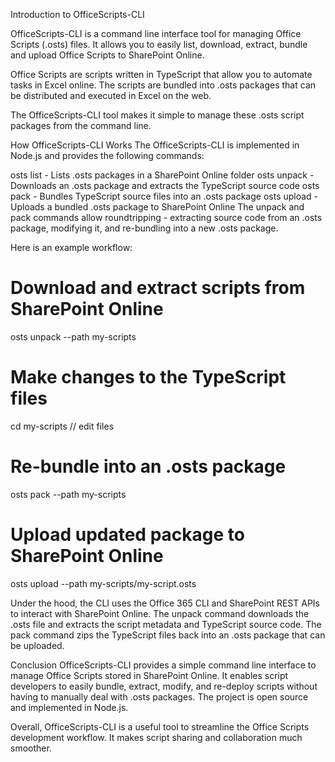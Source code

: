Introduction to OfficeScripts-CLI

OfficeScripts-CLI is a command line interface tool for managing Office Scripts (.osts) files. It allows you to easily list, download, extract, bundle and upload Office Scripts to SharePoint Online.

Office Scripts are scripts written in TypeScript that allow you to automate tasks in Excel online. The scripts are bundled into .osts packages that can be distributed and executed in Excel on the web.

The OfficeScripts-CLI tool makes it simple to manage these .osts script packages from the command line.

How OfficeScripts-CLI Works
The OfficeScripts-CLI is implemented in Node.js and provides the following commands:

osts list - Lists .osts packages in a SharePoint Online folder
osts unpack - Downloads an .osts package and extracts the TypeScript source code
osts pack - Bundles TypeScript source files into an .osts package
osts upload - Uploads a bundled .osts package to SharePoint Online
The unpack and pack commands allow roundtripping - extracting source code from an .osts package, modifying it, and re-bundling into a new .osts package.

Here is an example workflow:

# Download and extract scripts from SharePoint Online
osts unpack --path my-scripts

# Make changes to the TypeScript files
cd my-scripts
// edit files

# Re-bundle into an .osts package
osts pack --path my-scripts 

# Upload updated package to SharePoint Online
osts upload --path my-scripts/my-script.osts


Under the hood, the CLI uses the Office 365 CLI and SharePoint REST APIs to interact with SharePoint Online. The unpack command downloads the .osts file and extracts the script metadata and TypeScript source code. The pack command zips the TypeScript files back into an .osts package that can be uploaded.

Conclusion
OfficeScripts-CLI provides a simple command line interface to manage Office Scripts stored in SharePoint Online. It enables script developers to easily bundle, extract, modify, and re-deploy scripts without having to manually deal with .osts packages. The project is open source and implemented in Node.js.

Overall, OfficeScripts-CLI is a useful tool to streamline the Office Scripts development workflow. It makes script sharing and collaboration much smoother.